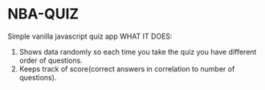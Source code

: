 # NBA-QUIZ
Simple vanilla javascript quiz app
WHAT IT DOES:
1. Shows data randomly so each time you take the quiz you have different order of questions.
2. Keeps track of score(correct answers in correlation to number of questions).

